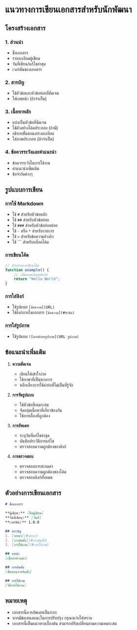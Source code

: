 # แนวทางการเขียนเอกสารสำหรับนักพัฒนา

## โครงสร้างเอกสาร

### 1. ส่วนนำ
- ชื่อเอกสาร
- รายละเอียดผู้เขียน
- วันที่เขียน/แก้ไขล่าสุด
- เวอร์ชันของเอกสาร

### 2. สารบัญ
- ใช้หัวข้อและหัวข้อย่อยที่ชัดเจน
- ใส่เลขหน้า (ถ้าจำเป็น)

### 3. เนื้อหาหลัก
- แบ่งเป็นหัวข้อที่ชัดเจน
- ใช้ตัวอย่างโค้ดประกอบ (ถ้ามี)
- อธิบายขั้นตอนอย่างละเอียด
- ใส่ภาพประกอบ (ถ้าจำเป็น)

### 4. ข้อควรระวังและคำแนะนำ
- ข้อควรระวังในการใช้งาน
- คำแนะนำเพิ่มเติม
- ข้อจำกัดต่างๆ

## รูปแบบการเขียน

### การใช้ Markdown
- ใช้ `#` สำหรับหัวข้อหลัก
- ใช้ `##` สำหรับหัวข้อย่อย
- ใช้ `###` สำหรับหัวข้อย่อยย่อย
- ใช้ `-` หรือ `*` สำหรับรายการ
- ใช้ `>` สำหรับข้อความอ้างอิง
- ใช้ ``` สำหรับบล็อกโค้ด

### การเขียนโค้ด
```typescript
// ตัวอย่างการเขียนโค้ด
function example() {
    // เพิ่มคอมเมนต์อธิบาย
    return "Hello World";
}
```

### การใส่ลิงก์
- ใช้รูปแบบ `[ข้อความ](URL)`
- ใช้ลิงก์ภายในเอกสาร `[ข้อความ](#หัวข้อ)`

### การใส่รูปภาพ
- ใช้รูปแบบ `![คำอธิบายรูปภาพ](URL รูปภาพ)`

## ข้อแนะนำเพิ่มเติม

1. **ความชัดเจน**
   - เขียนให้เข้าใจง่าย
   - ใช้ภาษาที่เป็นทางการ
   - หลีกเลี่ยงการใช้คำย่อที่ไม่เป็นที่รู้จัก

2. **การจัดรูปแบบ**
   - ใช้หัวข้อที่เหมาะสม
   - จัดกลุ่มเนื้อหาที่เกี่ยวข้องกัน
   - ใช้การเยื้องที่ถูกต้อง

3. **การอัพเดท**
   - ระบุวันที่แก้ไขล่าสุด
   - บันทึกประวัติการแก้ไข
   - ตรวจสอบความถูกต้องของลิงก์

4. **การตรวจสอบ**
   - ตรวจสอบการสะกดคำ
   - ตรวจสอบความถูกต้องของโค้ด
   - ตรวจสอบลิงก์ทั้งหมด

## ตัวอย่างการเขียนเอกสาร

```markdown
# ชื่อเอกสาร

**ผู้เขียน:** [ชื่อผู้เขียน]  
**วันที่เขียน:** [วันที่]  
**เวอร์ชัน:** 1.0.0

## สารบัญ
1. [บทนำ](#บทนำ)
2. [การติดตั้ง](#การติดตั้ง)
3. [การใช้งาน](#การใช้งาน)

## บทนำ
[เนื้อหาส่วนนำ]

## การติดตั้ง
[ขั้นตอนการติดตั้ง]

## การใช้งาน
[วิธีการใช้งาน]
```

## หมายเหตุ
- เอกสารนี้ควรอัพเดทเป็นระยะ
- หากมีข้อเสนอแนะในการปรับปรุง กรุณาแจ้งให้ทราบ
- เอกสารนี้เป็นแนวทางเบื้องต้น สามารถปรับเปลี่ยนตามความเหมาะสม